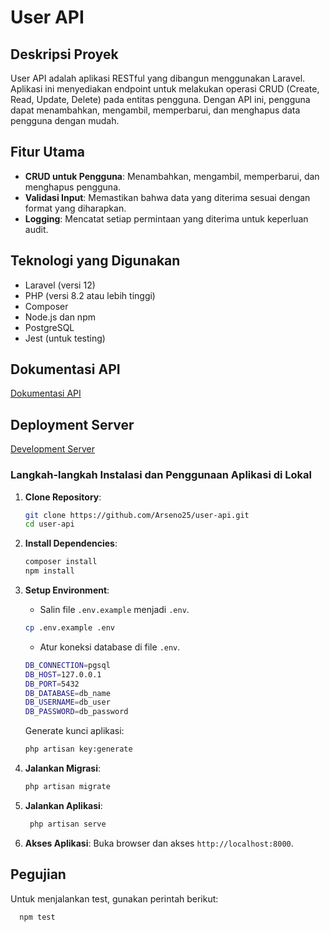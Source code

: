 
# User API

## Deskripsi Proyek

User API adalah aplikasi RESTful yang dibangun menggunakan Laravel. Aplikasi ini menyediakan endpoint untuk melakukan operasi CRUD (Create, Read, Update, Delete) pada entitas pengguna. Dengan API ini, pengguna dapat menambahkan, mengambil, memperbarui, dan menghapus data pengguna dengan mudah.

## Fitur Utama

- **CRUD untuk Pengguna**: Menambahkan, mengambil, memperbarui, dan menghapus pengguna.
- **Validasi Input**: Memastikan bahwa data yang diterima sesuai dengan format yang diharapkan.
- **Logging**: Mencatat setiap permintaan yang diterima untuk keperluan audit.

## Teknologi yang Digunakan

- Laravel (versi 12)
- PHP (versi 8.2 atau lebih tinggi)
- Composer
- Node.js dan npm
- PostgreSQL
- Jest (untuk testing)

## Dokumentasi API
<a href="https://user-api.laravel.cloud/api/documentation" target="_blank">Dokumentasi API</a>

## Deployment Server
<a href="https://user-api.laravel.cloud" target="_blank">Development Server</a>


### Langkah-langkah Instalasi dan Penggunaan Aplikasi di Lokal

1. **Clone Repository**:
   ```bash
   git clone https://github.com/Arseno25/user-api.git
   cd user-api
   ```
   
2. **Install Dependencies**:
   ```bash
   composer install
   npm install

3. **Setup Environment**: 
   - Salin file `.env.example` menjadi `.env`.
    ```bash
    cp .env.example .env
     ```
   - Atur koneksi database di file `.env`.
    ```bash
    DB_CONNECTION=pgsql
    DB_HOST=127.0.0.1
    DB_PORT=5432
    DB_DATABASE=db_name
    DB_USERNAME=db_user
    DB_PASSWORD=db_password
    ```
   Generate kunci aplikasi:
     ```bash
     php artisan key:generate

4. **Jalankan Migrasi**:
   ```bash
   php artisan migrate
   ```

5. **Jalankan Aplikasi**:
   ```bash
    php artisan serve

6. **Akses Aplikasi**: 
   Buka browser dan akses `http://localhost:8000`.

## Pegujian

Untuk menjalankan test, gunakan perintah berikut:
  ```bash
    npm test
